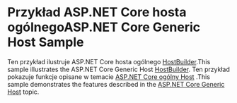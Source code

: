 # <a name="aspnet-core-generic-host-sample"></a><span data-ttu-id="2335c-101">Przykład ASP.NET Core hosta ogólnego</span><span class="sxs-lookup"><span data-stu-id="2335c-101">ASP.NET Core Generic Host Sample</span></span>

<span data-ttu-id="2335c-102">Ten przykład ilustruje ASP.NET Core hosta ogólnego [HostBuilder](https://docs.microsoft.com/dotnet/api/microsoft.extensions.hosting.ihostedservice).</span><span class="sxs-lookup"><span data-stu-id="2335c-102">This sample illustrates the ASP.NET Core Generic Host [HostBuilder](https://docs.microsoft.com/dotnet/api/microsoft.extensions.hosting.ihostedservice).</span></span> <span data-ttu-id="2335c-103">Ten przykład pokazuje funkcje opisane w temacie [ASP.NET Core ogólny Host](https://docs.microsoft.com/aspnet/core/fundamentals/host/generic-host) .</span><span class="sxs-lookup"><span data-stu-id="2335c-103">This sample demonstrates the features described in the [ASP.NET Core Generic Host](https://docs.microsoft.com/aspnet/core/fundamentals/host/generic-host) topic.</span></span>
